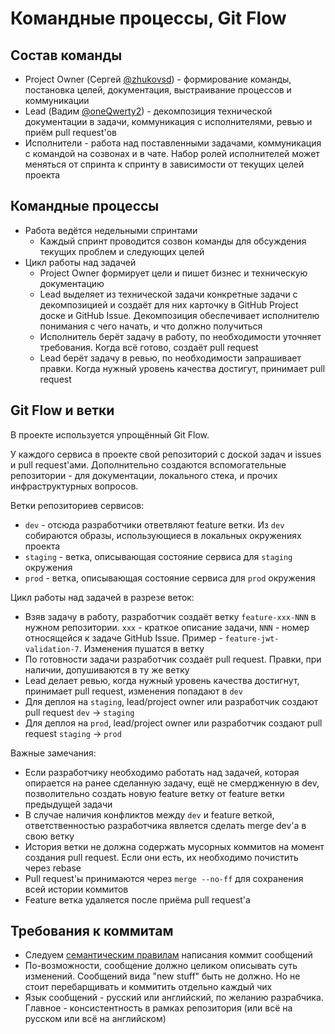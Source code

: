 # Командные процессы, Git Flow

## Состав команды

- Project Owner (Сергей [@zhukovsd](https://t.me/zhukovsd)) - формирование команды, постановка целей, документация, выстраивание процессов и коммуникации
- Lead (Вадим [@oneQwerty2](https://t.me/oneQwerty2)) - декомпозиция технической документации в задачи, коммуникация с исполнителями, ревью и приём pull request'ов
- Исполнители - работа над поставленными задачами, коммуникация с командой на созвонах и в чате. Набор ролей исполнителей может меняться от спринта к спринту в зависимости от текущих целей проекта

## Командные процессы

- Работа ведётся недельными спринтами
  - Каждый спринт проводится созвон команды для обсуждения текущих проблем и следующих целей
- Цикл работы над задачей
  - Project Owner формирует цели и пишет бизнес и техническую документацию
  - Lead выделяет из технической задачи конкретные задачи с декомпозицией и создаёт для них карточку в GitHub Project доске и GitHub Issue. Декомпозиция обеспечивает исполнителю понимания с чего начать, и что должно получиться
  - Исполнитель берёт задачу в работу, по необходимости уточняет требования. Когда всё готово, создаёт pull request
  - Lead берёт задачу в ревью, по необходимости запрашивает правки. Когда нужный уровень качества достигут, принимает pull request

## Git Flow и ветки

В проекте используется упрощённый Git Flow.

У каждого сервиса в проекте свой репозиторий с доской задач и issues и pull request'ами. Дополнительно создаются вспомогательные репозитории - для документации, локального стека, и прочих инфраструктурных вопросов.

Ветки репозиториев сервисов:
- `dev` - отсюда разработчики ответвляют feature ветки. Из `dev` собираются образы, использующиеся в локальных окружениях проекта
- `staging` - ветка, описывающая состояние сервиса для `staging` окружения
- `prod` - ветка, описывающая состояние сервиса для `prod` окружения

Цикл работы над задачей в разрезе веток:
- Взяв задачу в работу, разработчик создаёт ветку `feature-xxx-NNN` в нужном репозитории. `xxx` - краткое описание задачи, `NNN` - номер относящейся к задаче GitHub Issue. Пример - `feature-jwt-validation-7`. Изменения пушатся в ветку
- По готовности задачи разработчик создаёт pull request. Правки, при наличии, допушиваются в ту же ветку
- Lead делает ревью, когда нужный уровень качества достигнут, принимает pull request, изменения попадают в `dev`
- Для деплоя на `staging`, lead/project owner или разработчик создают pull request `dev` -> `staging`
- Для деплоя на `prod`, lead/project owner или разработчик создают pull request `staging` -> `prod`

Важные замечания:
- Если разработчику необходимо работать над задачей, которая опирается на ранее сделанную задачу, ещё не смердженную в dev, позволительно создать новую feature ветку от feature ветки предыдущей задачи
- В случае наличия конфликтов между `dev` и feature веткой, ответственностью разработчика является сделать merge dev'а в свою ветку
- История ветки не должна содержать мусорных коммитов на момент создания pull request. Если они есть, их необходимо почистить через rebase
- Pull request'ы принимаются через `merge --no-ff` для сохранения всей истории коммитов
- Feature ветка удаляется после приёма pull request'а

## Требования к коммитам

- Следуем [семантическим правилам](https://gist.github.com/iredun/ea7fb5aa3162102efe117d1043ad0863) написания коммит сообщений
- По-возможности, сообщение должно целиком описывать суть изменений. Сообщений вида "new stuff" быть не должно. Но не стоит перебарщивать и коммитить отдельно каждый чих
- Язык сообщений - русский или английский, по желанию разрабчика. Главное - консистентность в рамках репозитория (или всё на русском или всё на английском)
